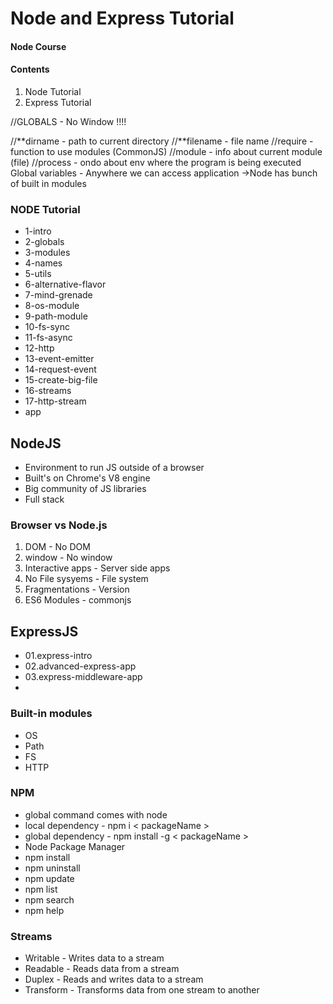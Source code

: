 
# Node and Express Tutorial

#### Node Course

#### Contents

1. Node Tutorial
2. Express Tutorial

//GLOBALS - No Window !!!!

//**dirname - path to current directory
//**filename - file name
//require - function to use modules (CommonJS)
//module - info about current module (file)
//process - ondo about env where the program is being executed
Global variables - Anywhere we can access application
->Node has bunch of built in modules

### NODE Tutorial 
- 1-intro
- 2-globals
- 3-modules 
- 4-names
- 5-utils
- 6-alternative-flavor
- 7-mind-grenade
- 8-os-module
- 9-path-module
- 10-fs-sync
- 11-fs-async
- 12-http
- 13-event-emitter
- 14-request-event
- 15-create-big-file
- 16-streams
- 17-http-stream
- app


## NodeJS

- Environment to run JS outside of a browser
- Built's on Chrome's V8 engine
- Big community of JS libraries
- Full stack

### Browser vs Node.js

1. DOM - No DOM
2. window - No window
3. Interactive apps - Server side apps
4. No File sysyems - File system
5. Fragmentations - Version
6. ES6 Modules - commonjs

## ExpressJS
- 01.express-intro
- 02.advanced-express-app
- 03.express-middleware-app
- 

### Built-in modules

- OS
- Path
- FS
- HTTP


### NPM 

- global command comes with node
- local dependency - npm i < packageName >
- global dependency - npm install -g < packageName >
- Node Package Manager
- npm install
- npm uninstall
- npm update
- npm list
- npm search
- npm help

### Streams

- Writable - Writes data to a stream
- Readable - Reads data from a stream
- Duplex - Reads and writes data to a stream
- Transform -   Transforms data from one stream to another
